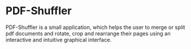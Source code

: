 # PDF-Shuffler

PDF-Shuffler is a small application, which helps the user to merge or split pdf documents and rotate, crop and rearrange their pages using an interactive and intuitive graphical interface.
